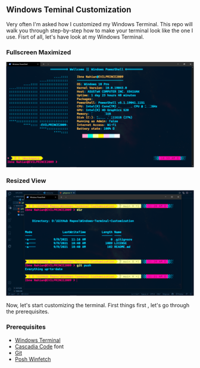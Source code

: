 ## Windows Teminal Customization

Very often I'm asked how I customized my Windows Terminal. This repo will walk you through step-by-step how to make your terminal look like the one I use.
Fisrt of all, let's have look at my Windows Terminal.

### Fullscreen Maximized

![terminal](<https://github.com/evilprince2009/Windows-Terminal-Customization/blob/main/Screenshot%20(53).png>)

### Resized View

![terminal](<https://github.com/evilprince2009/Windows-Terminal-Customization/blob/main/Screenshot%20(54).png>)

Now, let's start customizing the terminal. First things first , let's go through the prerequisites.

### Prerequisites

- [Windows Terminal](https://www.microsoft.com/en-us/windows/terminal/)
- [Cascadia Code](https://github.com/microsoft/cascadia-code/releases/tag/v2106.17) font
- [Git](https://git-scm.com/downloads)
- [Posh Winfetch](https://github.com/evilprince2009/Posh-Winfetch-remake/)
